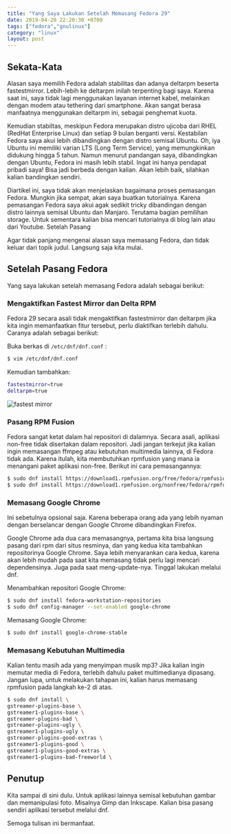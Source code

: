 ```yaml
---
title: "Yang Saya Lakukan Setelah Memasang Fedora 29"
date: 2019-04-20 22:20:30 +0700
tags: ["fedora","gnulinux"]
category: "linux"
layout: post
---
```


## Sekata-Kata

Alasan saya memilih Fedora adalah stabilitas dan adanya deltarpm beserta fastestmirror. Lebih-lebih ke deltarpm inilah terpenting bagi saya. Karena saat ini, saya tidak lagi menggunakan layanan internet kabel, melainkan dengan modem atau tethering dari smartphone. Akan sangat berasa manfaatnya menggunakan deltarpm ini, sebagai penghemat kuota.

Kemudian stabiltas, meskipun Fedora merupakan distro ujicoba dari RHEL (RedHat Enterprise Linux) dan setiap 9 bulan berganti versi. Kestabilan Fedora saya akui lebih dibandingkan dengan distro semisal Ubuntu. Oh, iya Ubuntu ini memiliki varian LTS (Long Term Service), yang memungkinkan didukung hingga 5 tahun. Namun menurut pandangan saya, dibandingkan dengan Ubuntu, Fedora ini masih lebih stabil. Ingat ini hanya pendapat pribadi saya! Bisa jadi berbeda dengan kalian. Akan lebih baik, silahkan kalian bandingkan sendiri.

Diartikel ini, saya tidak akan menjelaskan bagaimana proses pemasangan Fedora. Mungkin jika sempat, akan saya buatkan tutorialnya. Karena pemasangan Fedora saya akui agak sedikit tricky dibandingan dengan distro lainnya semisal Ubuntu dan Manjaro. Terutama bagian pemilihan storage. Untuk sementara kalian bisa mencari tutorialnya di blog lain atau dari Youtube.
Setelah Pasang

Agar tidak panjang mengenai alasan saya memasang Fedora, dan tidak keluar dari topik judul. Langsung saja kita mulai.

## Setelah Pasang Fedora

Yang saya lakukan setelah memasang Fedora adalah sebagai berikut:

### Mengaktifkan Fastest Mirror dan Delta RPM

Fedora 29 secara asali tidak mengaktifkan fastestmirror dan deltarpm jika kita ingin memanfaatkan fitur tersebut, perlu diaktifkan terlebih dahulu. Caranya adalah sebagai berikut:

Buka berkas di `/etc/dnf/dnf.conf` :

```bash
$ vim /etc/dnf/dnf.conf
```

Kemudian tambahkan:

```bash
fastestmirror=true
deltarpm=true
```

![fastest mirror](/img/yang-saya-lakukan-setelah-memasang-fedora-29-1.png)

### Pasang RPM Fusion

Fedora sangat ketat dalam hal repositori di dalamnya. Secara asali, aplikasi non-free tidak disertakan dalam repositori. Jadi jangan terkejut jika kalian ingin memasangan ffmpeg atau kebutuhan multimedia lainnya, di Fedora tidak ada. Karena itulah, kita membutuhkan rpmfusion yang mana ia menangani paket aplikasi non-free. Berikut ini cara pemasangannya:

```bash
$ sudo dnf install https://download1.rpmfusion.org/free/fedora/rpmfusion-free-release-$(rpm -E %fedora).noarch.rpm
$ sudo dnf install https://download1.rpmfusion.org/nonfree/fedora/rpmfusion-nonfree-release-$(rpm -E %fedora).noarch.rpm
```

### Memasang Google Chrome

Ini sebetulnya opsional saja. Karena beberapa orang ada yang lebih nyaman dengan berselancar dengan Google Chrome dibandingkan Firefox.

Google Chrome ada dua cara memasangnya, pertama kita bisa langsung pasang dari rpm dari situs resminya, dan yang kedua kita tambahkan repositorinya Google Chrome. Saya lebih menyarankan cara kedua, karena akan lebih mudah pada saat kita memasang tidak perlu lagi mencari dependensinya. Juga pada saat meng-update-nya. Tinggal lakukan melalui dnf.

Menambahkan repositori Google Chrome:

```bash
$ sudo dnf install fedora-workstation-repositories
$ sudo dnf config-manager --set-enabled google-chrome
```

Memasang Google Chrome:

```bash
$ sudo dnf install google-chrome-stable
```

### Memasang Kebutuhan Multimedia

Kalian tentu masih ada yang menyimpan musik mp3? Jika kalian ingin memutar media di Fedora, terlebih dahulu paket multimedianya dipasang. Jangan lupa, untuk melakukan tahapan ini, kalian harus memasang rpmfusion pada langkah ke-2 di atas.

```bash
$ sudo dnf install \
gstreamer-plugins-base \
gstreamer1-plugins-base \
gstreamer-plugins-bad \
gstreamer-plugins-ugly \
gstreamer1-plugins-ugly \
gstreamer-plugins-good-extras \
gstreamer1-plugins-good \
gstreamer1-plugins-good-extras \
gstreamer1-plugins-bad-freeworld \
```

## Penutup

Kita sampai di sini dulu. Untuk aplikasi lainnya semisal kebutuhan gambar dan memanipulasi foto. Misalnya Gimp dan Inkscape. Kalian bisa pasang sendiri aplikasi tersebut melalui dnf.

Semoga tulisan ini bermanfaat.
